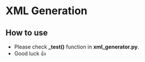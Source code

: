 # XML Generation

## How to use
* Please check **_test()** function in **xml_generator.py**.
* Good luck :+1:
